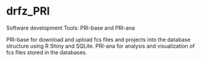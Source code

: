 # drfz_PRI
Software development
Tools: PRI-base and PRI-ana

PRI-base for download and upload fcs files and projects into the database structure using R Shiny and SQLite.
PRI-ana for analysis and visualization of fcs files stored in the databases.
